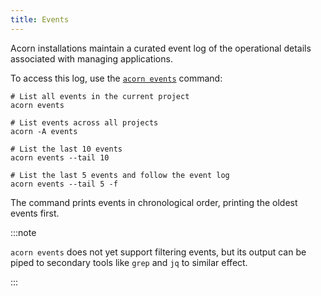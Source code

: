 ```yaml
---
title: Events
---
```


Acorn installations maintain a curated event log of the operational details associated with managing applications.

To access this log, use the [`acorn events`](../100-reference/01-command-line/acorn_events.md) command:

```shell
# List all events in the current project
acorn events

# List events across all projects
acorn -A events

# List the last 10 events
acorn events --tail 10

# List the last 5 events and follow the event log
acorn events --tail 5 -f
```

The command prints events in chronological order, printing the oldest events first.


:::note

`acorn events` does not yet support filtering events, but its output can be piped to secondary tools like `grep` and `jq` to similar effect.

:::

